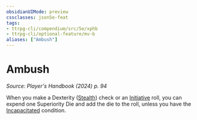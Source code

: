 ```yaml
---
obsidianUIMode: preview
cssclasses: json5e-feat
tags:
- ttrpg-cli/compendium/src/5e/xphb
- ttrpg-cli/optional-feature/mv-b
aliases: ["Ambush"]
---
```

# Ambush
*Source: Player's Handbook (2024) p. 94*  

When you make a Dexterity ([Stealth](3-Mechanics/CLI/rules/skills.md#Stealth)) check or an [Initiative](3-Mechanics/CLI/rules/variant-rules/initiative-xphb.md) roll, you can expend one Superiority Die and add the die to the roll, unless you have the [Incapacitated](3-Mechanics/CLI/rules/conditions.md#Incapacitated) condition.